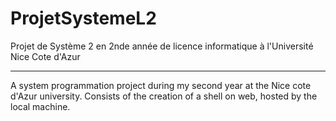 # ProjetSystemeL2
Projet de Système 2 en 2nde année de licence informatique à l'Université Nice Cote d'Azur

_________________________________________________________________________________________

A system programmation project during my second year at the Nice cote d'Azur university.
Consists of the creation of a shell on web, hosted by the local machine.
